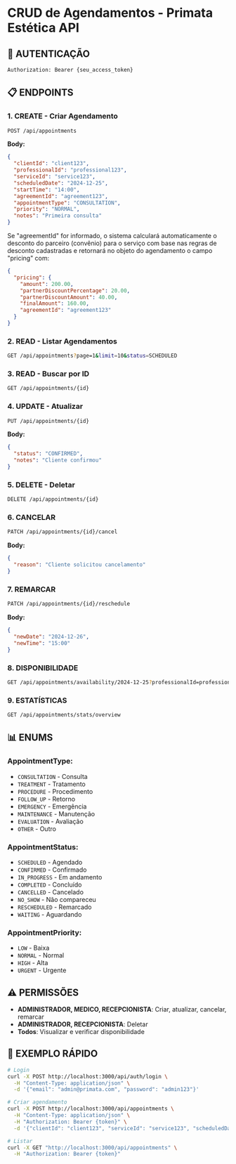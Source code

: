 # CRUD de Agendamentos - Primata Estética API

## **🔐 AUTENTICAÇÃO**
```bash
Authorization: Bearer {seu_access_token}
```

## **📋 ENDPOINTS**

### **1. CREATE - Criar Agendamento**
```bash
POST /api/appointments
```
**Body:**
```json
{
  "clientId": "client123",
  "professionalId": "professional123",
  "serviceId": "service123",
  "scheduledDate": "2024-12-25",
  "startTime": "14:00",
  "agreementId": "agreement123",
  "appointmentType": "CONSULTATION",
  "priority": "NORMAL",
  "notes": "Primeira consulta"
}
```

Se "agreementId" for informado, o sistema calculará automaticamente o desconto do parceiro (convênio) para o serviço com base nas regras de desconto cadastradas e retornará no objeto do agendamento o campo "pricing" com:

```json
{
  "pricing": {
    "amount": 200.00,
    "partnerDiscountPercentage": 20.00,
    "partnerDiscountAmount": 40.00,
    "finalAmount": 160.00,
    "agreementId": "agreement123"
  }
}
```

### **2. READ - Listar Agendamentos**
```bash
GET /api/appointments?page=1&limit=10&status=SCHEDULED
```

### **3. READ - Buscar por ID**
```bash
GET /api/appointments/{id}
```

### **4. UPDATE - Atualizar**
```bash
PUT /api/appointments/{id}
```
**Body:**
```json
{
  "status": "CONFIRMED",
  "notes": "Cliente confirmou"
}
```

### **5. DELETE - Deletar**
```bash
DELETE /api/appointments/{id}
```

### **6. CANCELAR**
```bash
PATCH /api/appointments/{id}/cancel
```
**Body:**
```json
{
  "reason": "Cliente solicitou cancelamento"
}
```

### **7. REMARCAR**
```bash
PATCH /api/appointments/{id}/reschedule
```
**Body:**
```json
{
  "newDate": "2024-12-26",
  "newTime": "15:00"
}
```

### **8. DISPONIBILIDADE**
```bash
GET /api/appointments/availability/2024-12-25?professionalId=professional123
```

### **9. ESTATÍSTICAS**
```bash
GET /api/appointments/stats/overview
```

## **📊 ENUMS**

### **AppointmentType:**
- `CONSULTATION` - Consulta
- `TREATMENT` - Tratamento
- `PROCEDURE` - Procedimento
- `FOLLOW_UP` - Retorno
- `EMERGENCY` - Emergência
- `MAINTENANCE` - Manutenção
- `EVALUATION` - Avaliação
- `OTHER` - Outro

### **AppointmentStatus:**
- `SCHEDULED` - Agendado
- `CONFIRMED` - Confirmado
- `IN_PROGRESS` - Em andamento
- `COMPLETED` - Concluído
- `CANCELLED` - Cancelado
- `NO_SHOW` - Não compareceu
- `RESCHEDULED` - Remarcado
- `WAITING` - Aguardando

### **AppointmentPriority:**
- `LOW` - Baixa
- `NORMAL` - Normal
- `HIGH` - Alta
- `URGENT` - Urgente

## **⚠️ PERMISSÕES**
- **ADMINISTRADOR, MEDICO, RECEPCIONISTA**: Criar, atualizar, cancelar, remarcar
- **ADMINISTRADOR, RECEPCIONISTA**: Deletar
- **Todos**: Visualizar e verificar disponibilidade

## **🚀 EXEMPLO RÁPIDO**
```bash
# Login
curl -X POST http://localhost:3000/api/auth/login \
  -H "Content-Type: application/json" \
  -d '{"email": "admin@primata.com", "password": "admin123"}'

# Criar agendamento
curl -X POST http://localhost:3000/api/appointments \
  -H "Content-Type: application/json" \
  -H "Authorization: Bearer {token}" \
  -d '{"clientId": "client123", "serviceId": "service123", "scheduledDate": "2024-12-25", "startTime": "14:00", "appointmentType": "CONSULTATION"}'

# Listar
curl -X GET "http://localhost:3000/api/appointments" \
  -H "Authorization: Bearer {token}"
```
